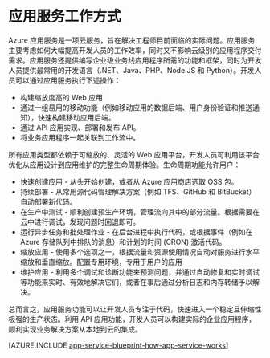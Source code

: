 <properties 
	pageTitle="Azure 应用服务工作方式" 
	description="了解应用服务工作方式" 
	keywords="应用服务, azure 应用服务, 缩放, 可缩放, 应用服务计划, 应用服务成本"
	services="app-service" 
	documentationCenter="" 
	authors="yochay" 
	manager="wpickett" 
	editor=""/>

<tags
	ms.service="app-service"
	ms.date="02/10/2016"
	wacn.date="09/26/2016"/>

# 应用服务工作方式

Azure 应用服务是一项云服务，旨在解决工程师目前面临的实际问题。应用服务主要考虑如何大幅提高开发人员的工作效率，同时又不影响云级别的应用程序交付需求。应用服务还提供编写企业级业务线应用程序所需的功能和框架，同时为开发人员提供最常用的开发语言（.NET、Java、PHP、Node.JS 和 Python）。开发人员可以通过应用服务执行下述操作：

* 构建缩放度高的 Web 应用
* 通过一组易用的移动功能（例如移动应用的数据后端、用户身份验证和推送通知），快速构建移动应用后端。
* 通过 API 应用实现、部署和发布 API。
* 将业务应用程序一起关联到工作流中。

所有应用类型都依赖于可缩放的、灵活的 Web 应用平台，开发人员可利用该平台优化从应用设计到应用维护的完整生命周期体验。生命周期功能允许用户：

* 快速创建应用 - 从头开始创建，或者从 Azure 应用商店选取 OSS 包。
* 持续部署 - 从常用源代码管理解决方案（例如 TFS、GitHub 和 BitBucket）自动部署新代码。
* 在生产中测试 - 顺利创建预生产环境，管理流向其中的部分流量。根据需要在云中进行调试，发现问题时回退即可。
* 运行异步任务和批处理作业 - 在后台进程中执行代码，或根据事件（例如在 Azure 存储队列中排队的消息）和计划的时间 (CRON) 激活代码。
* 缩放应用 - 使用多个选项之一，根据流量和资源使用情况自动对服务进行水平缩放和垂直缩放。配置专用环境，专用于用户的应用
* 维护应用 - 利用多个调试和诊断功能来预测问题，并通过自动修复和实时调试等功能来实时、有效地解决它们，或者在事后通过分析日志和内存转储予以解决。
 
总而言之，应用服务功能可以让开发人员专注于代码，快速进入一个稳定且伸缩性极强的生产状态。利用 API 应用功能，开发人员可以构建实际的企业应用程序，顺利实现业务解决方案从本地到云的集成。

[AZURE.INCLUDE [app-service-blueprint-how-app-service-works](../../includes/app-service-blueprint-how-app-service-works.md)]

<!---HONumber=Mooncake_0919_2016-->